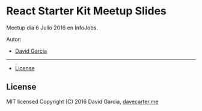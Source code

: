 # React Starter Kit Meetup Slides

Meetup día 6 Julio 2016 en InfoJobs.

Autor:
- [David Garcia](https://github.com/davecarter)

---

- [License](#license)


## License

MIT licensed
Copyright (C) 2016 David Garcia, [davecarter.me](http://davecarter.me)
